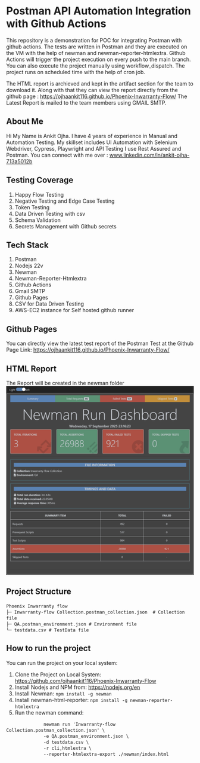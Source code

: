 # Postman API Automation Integration with Github Actions #

This repository is a demonstration for POC for integrating Postman with github actions. The tests are written in Postman and they are executed on the VM with the help of newman and newman-reporter-htmlextra.
Github Actions will trigger the project execution on every push to the main branch. You can also execute the project manually using workflow_dispatch. The project runs on scheduled time with the help of cron job.

The HTML report is archieved and kept in the artifact section for the team to download it. Along with that they can view the report directly from the github page : https://ojhaankit116.github.io/Phoenix-Inwarranty-Flow/
The Latest Report is mailed to the team members using GMAIL SMTP.

## About Me ##
Hi My Name is Ankit Ojha. I have 4 years of experience in Manual and Automation Testing. My skillset includes UI Automation with Selenium Webdriver, Cypress, Playwright and API Testing I use Rest Assured and Postman. You can connect with me over : www.linkedin.com/in/ankit-ojha-713a5012b 

## Testing Coverage ##
1. Happy Flow Testing
2. Negative Testing and Edge Case Testing
3. Token Testing
4. Data Driven Testing with csv
5. Schema Validation
6. Secrets Management with Github secrets

## Tech Stack ##
1. Postman
2. Nodejs 22v
3. Newman
4. Newman-Reporter-Htmlextra
5. Github Actions
6. Gmail SMTP
7. Github Pages
8. CSV for Data Driven Testing
9. AWS-EC2 instance for Self hosted github runner

## Github Pages ##
You can directly view the latest test report of the Postman Test at the Github Page Link: https://ojhaankit116.github.io/Phoenix-Inwarranty-Flow/

## HTML Report ##
The Report will be created in the newman folder
![Postman Report](https://github.com/ojhaankit116/Phoenix-Inwarranty-Flow/blob/static-content/newman-report.png)


## Project Structure ##
```
Phoenix Inwarranty flow
├─ Inwarranty-flow Collection.postman_collection.json  # Collection file
├─ QA.postman_environment.json # Environment file
└─ testdata.csv # TestData file

```

## How to run the project ##
You can run the project on your local system:
1. Clone the Project on Local System: https://github.com/ojhaankit116/Phoenix-Inwarranty-Flow
2. Install Nodejs and NPM from: https://nodejs.org/en
3. Install Newman: ``` npm install -g newman ```
4. Install newman-html-reporter: ``` npm install -g newman-reporter-htmlextra ```
5. Run the newman command:
```
              newman run 'Inwarranty-flow Collection.postman_collection.json' \
              -e QA.postman_environment.json \
              -d testdata.csv \
              -r cli,htmlextra \
              --reporter-htmlextra-export ./newman/index.html
```


